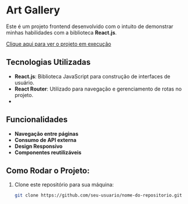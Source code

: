 # Art Gallery

Este é um projeto frontend desenvolvido com o intuito de demonstrar minhas habilidades com a biblioteca **React.js**.

[Clique aqui para ver o projeto em execução](https://art-gallery-front.onrender.com/)

## Tecnologias Utilizadas

- **React.js**: Biblioteca JavaScript para construção de interfaces de usuário.
- **React Router**: Utilizado para navegação e gerenciamento de rotas no projeto.
-

## Funcionalidades

- **Navegação entre páginas**
- **Consumo de API externa**
- **Design Responsivo**
- **Componentes reutilizáveis**

## Como Rodar o Projeto:

1. Clone este repositório para sua máquina:
   ```bash
   git clone https://github.com/seu-usuario/nome-do-repositorio.git
